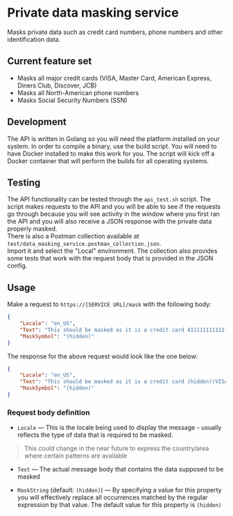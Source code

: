 # Private data masking service

Masks private data such as credit card numbers, phone numbers and other identification data.

## Current feature set

- Masks all major credit cards (VISA, Master Card, American Express, Diners Club, Discover, JCB)
- Masks all North-American phone numbers
- Masks Social Security Numbers (SSN)

## Development

The API is written in Golang so you will need the platform installed on your system.
In order to compile a binary, use the build script.
You will need to have Docker installed to make this work for you. The script will kick off
a Docker container that will perform the builds for all operating systems.

## Testing

The API functionality can be tested through the `api_test.sh` script. The script
makes requests to the API and you will be able to see if the requests go through because you will
see activity in the window where you first ran the API and you will also receive a JSON
response with the private data properly masked.  
There is also a Postman collection available at `test/data_masking_service.postman_collection.json`.  
Import it and select the "Local" environment. The collection also provides some tests that work with the request body that is provided in the JSON config.

## Usage
Make a request to `https://[SERVICE URL]/mask` with the following body:

```json
{
    "Locale": "en_US",
    "Text": "This should be masked as it is a credit card 4111111111111111(VISA). This too should be masked as it is a North American phone number 1-(555)-555-5555? The service can also mask Social Security Numbers like this one: 555-55-5555",
    "MaskSymbol": "(hidden)"
}
```

The response for the above request would look like the one below:

```json
{
    "Locale": "en_US",
    "Text": "This should be masked as it is a credit card (hidden)(VISA). This too should be masked as it is a North American phone number (hidden)? The service can also mask Social Security Numbers like this one: (hidden)",
    "MaskSymbol": "(hidden)"
}
```

### Request body definition

- `Locale` &mdash; This is the locale being used to display the message - usually reflects the type of data that is required to be masked.
> This could change in the near future to express the country/area where certain patterns are available

- `Text` &mdash; The actual message body that contains the data supposed to be masked

- `MaskString` (default: `(hidden)`) &mdash; By specifying a value for this property you will effectively replace all occurrences matched by the regular expression by that value. The default value for this property is `(hidden)`
